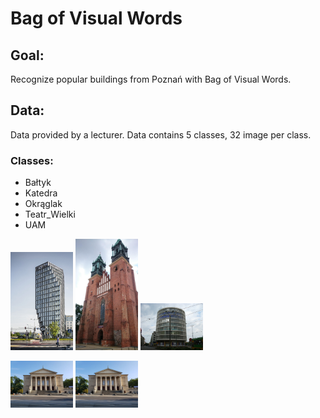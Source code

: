 # Bag of Visual Words
## Goal: 
Recognize popular buildings from Poznań with Bag of Visual Words. 

## Data: 
Data provided by a lecturer. 
Data contains 5 classes, 32 image per class. 
### Classes:
* Bałtyk 
* Katedra
* Okrąglak
* Teatr_Wielki
* UAM

<p float="left">
  <img src="data/baltyk/21904962-biurowiec-baltyk-w-poznaniu-projekt-mvrdv.jpeg" width="100" />
  <img src="data/katedra/5b49e080490c7.jpg" width="100" /> 
  <img src="data/okraglak/134603.jpg" width="100" />
</p>

<p float="left">
  <img src="data/teatr_wielki/bc9010526b2f24a288c7cc20c76574b2.jpg" width="100" />
  <img src="data/teatr_wielki/bc9010526b2f24a288c7cc20c76574b2.jpg" width="100" /> 
</p>
